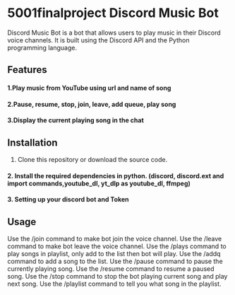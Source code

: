# 5001finalproject Discord Music Bot
Discord Music Bot is a bot that allows users to play music in their Discord voice channels. It is built using the Discord API and the Python programming language.
## Features
#### 1.Play music from YouTube using url and name of song
#### 2.Pause, resume, stop, join, leave, add queue, play song
#### 3.Display the current playing song in the chat
## Installation
1. Clone this repository or download the source code.
#### 2. Install the required dependencies in python. (discord, discord.ext and import commands,youtube_dl, yt_dlp as youtube_dl, ffmpeg)
#### 3. Setting up your discord bot and Token

## Usage
Use the /join command to make bot join the voice channel.
Use the /leave command to make bot leave the voice channel.
Use the /plays command to play songs in playlist, only add to the list then bot will play.
Use the /addq command to add a song to the list.
Use the /pause command to pause the currently playing song.
Use the /resume command to resume a paused song.
Use the /stop command to stop the bot playing current song and play next song.
Use the /playlist command to tell you what song in the playlist.
